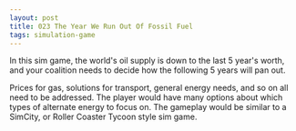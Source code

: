 ```yaml
---
layout: post
title: 023 The Year We Run Out Of Fossil Fuel
tags: simulation-game
---
```

In this sim game, the world's oil supply is down to the last 5 year's worth, and your coalition needs to decide how the following 5 years will pan out.

Prices for gas, solutions for transport, general energy needs, and so on all need to be addressed. The player would have many options about which types of alternate energy to focus on. The gameplay would be similar to a SimCity, or Roller Coaster Tycoon style sim game.